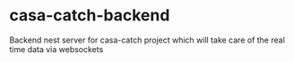 # casa-catch-backend
Backend nest server for casa-catch project which will take care of the real time data via websockets
